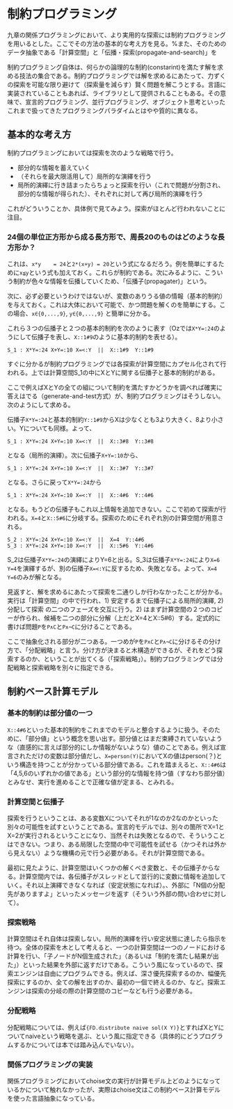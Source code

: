 # 制約プログラミング

九章の関係プログラミングにおいて、より実用的な探索には制約プログラミングを用いるとした。ここでその方法の基本的な考え方を見る。%また、そのためのデータ抽象である「計算空間」と「伝播・探索(propagate-and-search)」を

制約プログラミング自体は、何らかの論理的な制約(constarint)を満たす解を求める技法の集合である。制約プログラミングでは解を求めるにあたって、力ずくの探索を可能な限り避けて（探索量を減らす）賢く問題を解こうとする。言語に実装されていることもあれば、ライブラリとして提供されることもある。その意味で、宣言的プログラミング、並行プログラミング、オブジェクト思考といったこれまで扱ってきたプログラミングパラダイムとはやや質的に異なる。

## 基本的な考え方

制約プログラミングにおいては探索を次のような戦略で行う。

- 部分的な情報を蓄えていく
- （それらを最大限活用して）局所的な演繹を行う
- 局所的演繹に行き詰まったらちょっと探索を行い（これで問題が分割され、部分的な情報が得られた）、それぞれに対して再び局所的演繹を行う

これがどういうことか、具体例で見てみよう。探索がほとんど行われないことに注目。

### 24個の単位正方形から成る長方形で、周長20のものはどのような長方形か？

これは、`x*y	= 24`と`2*(x+y) = 20`という式になるだろう。例を簡単にするために`x≦y`という式も加えておく。これらが制約である。次にみるように、こういう制約が色々な情報を伝播していくため、「伝播子(propagater)」という。

次に、必ず必要というわけではないが、変数のありうる値の情報（基本的制約）を与えておく。これは大体において可能で、かつ問題を解くのを簡単にする。この場合、`x∈{0,...,9}`, `y∈{0,...,9}` と簡単に分かる。

これら３つの伝播子と２つの基本的制約を次のように表す（Ozでは`X*Y=:24`のようにして伝播子を表し、`X::1#9`のように基本的制約を表せる）。

	S_1 : X*Y=:24 X+Y=:10 X=<:Y  ||  X::1#9  Y::1#9

すぐに分かるが制約プログラミングでは各探索が計算空間にカプセル化されて行われる。上では計算空間S_1の中にXとYに関する伝播子と基本的制約がある。

ここで例えばXとYの全ての組について制約を満たすかどうかを調べれば確実に答えはでる（generate-and-test方式）が、制約プログラミングはそうしない。次のようにして求める。

伝播子`X*Y=:24`と基本的制約`Y::1#9`からXは少なくとも3より大きく、8より小さい。Yについても同様。よって、

	S_1 : X*Y=:24 X+Y=:10 X=<:Y  ||  X::3#8  Y::3#8
	
となる（局所的演繹）。次に伝播子`X+Y=:10`から、

	S_1 : X*Y=:24 X+Y=:10 X=<:Y  ||  X::3#7  Y::3#7
	
となる。さらに戻って`X*Y=:24`から

	S_1 : X*Y=:24 X+Y=:10 X=<:Y  ||  X::4#6  Y::4#6
	
となる。もうどの伝播子もこれ以上情報を追加できない。ここで初めて探索が行われる。`X=4`と`X::5#6`に分岐する。探索のためにそれぞれ別の計算空間が用意される。

	S_2 : X*Y=:24 X+Y=:10 X=<:Y  ||  X=4  Y::4#6
	S_3 : X*Y=:24 X+Y=:10 X=<:Y  ||  X::5#6  Y::4#6

S_2は伝播子`X*Y=:24`の演繹によりY=6と出る。S_3は伝播子`X*Y=:24`により`X=6 Y=4`を演繹するが、別の伝播子`X=<:Y`に反するため、失敗となる。よって、`X=4 Y=6`のみが解となる。

見返すと、解を求めるにあたって探索を二通りしか行わなかったことが分かる。実行は「計算空間」の中で行われ、1) 安定するまで伝播子による局所的演繹, 2) 分配して探索 の二つのフェーズを交互に行う。2) はまず計算空間の２つのコピーが作られ、候補を二つの部分に分解（上だとX=4とX::5#6）する。定式的に書けば問題`P`を`P∧C`と`P∧¬C`に分けることである。

ここで抽象化される部分が二つある。一つめが`P`を`P∧C`と`P∧¬C`に分けるその分け方で、「分配戦略」と言う。分け方が決まると木構造ができるが、それをどう探索するのか、ということが出てくる（「探索戦略」）。制約プログラミングでは分配戦略と探索戦略を別々に指定できる。

## 制約ベース計算モデル

### 基本的制約は部分値の一つ

`X::4#6`といった基本的制約をこれまでのモデルと整合するように扱う。そのために、「部分値」という概念を思い出す。部分値とはまだ束縛されていないような（直感的に言えば部分的にしか情報がないような）値のことである。例えば宣言されただけの変数は部分値だし、`X=person(Y)`においてXの値はperson(？)という構造を持つことが分かっている部分値である。これを踏まえると、`X::4#6`は「4,5,6のいずれかの値である」という部分的な情報を持つ値（すなわち部分値）とみなせ、実行を進めることで正確な値が定まる、とみれる。

### 計算空間と伝播子

探索を行うということは、ある変数Xについてそれが1なのか2なのかといった別々の可能性を試すということである。宣言的モデルでは、別々の箇所でX=1とX=2が実行されるということになり、当然それは失敗となるので、そういうことはできない。つまり、ある局限した空間の中で可能性を試せる（かつそれは外から見えない）ような機構の元で行う必要がある。それが計算空間である。

最初に見たように、計算空間はいくつかの解くべき変数と、その伝播子からなる。計算空間内では、各伝播子がスレッドとして並行的に変数に情報を追加していく。それ以上演繹できなくなれば（安定状態になれば）。、外部に「N個の分配先がありますよ」といったメッセージを返す（そういう外部の問い合わせに対して）。

### 探索戦略

計算空間はそれ自体は探索しない。局所的演繹を行い安定状態に達したら指示を待つ。全体の探索を木として考えると、一つの計算空間は一つのノードにおける計算を行い、「子ノードがN個生成された」（あるいは「制約を満たし結果が出た」）といった結果を外部に返すだけである。こういう風になっているので、探索エンジンは自由にプログラムできる。例えば、深さ優先探索するのか、幅優先探索にするのか、全ての解を出すのか、最初の一個で終えるのか、など。探索エンジンは探索の分岐の際の計算空間のコピーなども行う必要がある。

### 分配戦略

分配戦略については、例えば`{FD.distribute naive sol(X Y)}`とすればXとYについてnaiveという戦略を選ぶ、という風に指定できる（具体的にどうプログラムするかについては本では踏み込んでいない）。

### 関係プログラミングの実装

関係プログラミングにおいてchoise文の実行が計算モデル上どのようになっているかについて触れなかったが、実際はchoise文はこの制約ベース計算モデルを使った言語抽象になっている。
